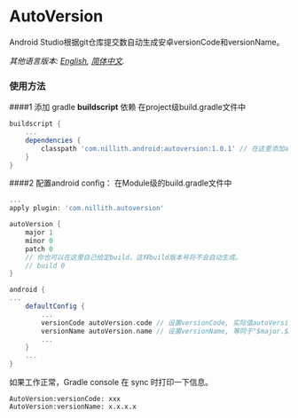 ﻿# AutoVersion
Android Studio根据git仓库提交数自动生成安卓versionCode和versionName。

*其他语言版本: [English](README.md), [简体中文](README.zh-cn.md).*

### 使用方法
####1 添加 gradle **buildscript** 依赖
在project级build.gradle文件中
```groovy
buildscript {
	...
    dependencies {
        classpath 'com.nillith.android:autoversion:1.0.1' // 在这里添加autoversion依赖
    }
}
```
####2 配置android config：
在Module级的build.gradle文件中
```groovy
...
apply plugin: 'com.nillith.autoversion'

autoVersion {
    major 1
    minor 0
    patch 0
    // 你也可以在这里自己给定build。这样build版本号将不会自动生成。
    // build 0
}

android {
...
    defaultConfig {
        ...
        versionCode autoVersion.code // 设置versionCode, 实际值autoVersion.build，若未指定，则为当前git仓库的提交数
        versionName autoVersion.name // 设置versionName, 等同于"$major.$minor.$patch.$versionCode"
		...
    }
	...
}
```

如果工作正常，Gradle console 在 sync 时打印一下信息。

```
AutoVersion:versionCode: xxx
AutoVersion:versionName: x.x.x.x
```